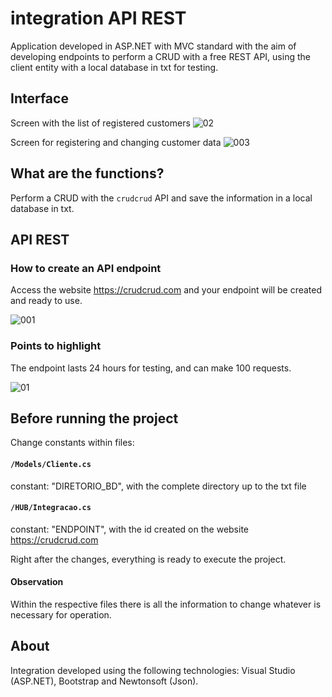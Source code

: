 
# integration API REST

Application developed in ASP.NET with MVC standard with the aim of developing endpoints to perform a CRUD with a free REST API,
using the client entity with a local database in txt for testing.

## Interface

Screen with the list of registered customers
![02](https://user-images.githubusercontent.com/74942532/139539417-305f1b4f-db41-4a24-aa3a-a268edba6e25.png)

Screen for registering and changing customer data
![003](https://user-images.githubusercontent.com/74942532/139539433-ee4aaf6e-b545-45ba-9eff-73edac35e33e.png)

## What are the functions?

Perform a CRUD with the `crudcrud` API and save the information in a local database in txt.

## API REST

### How to create an API endpoint

Access the website https://crudcrud.com and your endpoint will be created and ready to use.

![001](https://user-images.githubusercontent.com/74942532/139539612-2ec720cd-b857-4cb3-83fa-3d7728c9a38d.png)

### Points to highlight

The endpoint lasts 24 hours for testing, and can make 100 requests.

![01](https://user-images.githubusercontent.com/74942532/139539616-aaec25ed-c4d7-4ecd-ac78-07a7a6d42ad6.png)

## Before running the project

Change constants within files:

#### `/Models/Cliente.cs`
constant: "DIRETORIO_BD", with the complete directory up to the txt file

#### `/HUB/Integracao.cs`
constant: "ENDPOINT", with the id created on the website https://crudcrud.com

Right after the changes, everything is ready to execute the project.

#### Observation

Within the respective files there is all the information to change whatever is necessary for operation.

## About

Integration developed using the following technologies: Visual Studio (ASP.NET), Bootstrap and Newtonsoft (Json).
